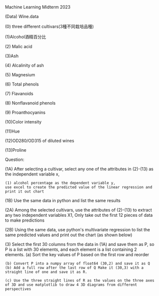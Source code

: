 Machine Learning Midterm 2023

(Data) Wine.data

(0) three different cultivars(3種不同栽培品種) 

(1)Alcohol酒精百分比

(2) Malic acid

(3)Ash

(4) Alcalinity of ash 

(5) Magnesium

(6) Total phenols 

(7) Flavanoids

(8) Nonflavanoid phenols

(9) Proanthocyanins

(10)Color intensity

(11)Hue 

(12)OD280/OD315 of diluted wines

(13)Proline

Question:

(1A) After selecting a cultivar, 
    select any one of the attributes in (2)-(13) as the independent variable x, 
    
    (1) alcohol percentage as the dependent variable y, 
    use excel to create the predicted value of the linear regression and print it out chart
    
(1B) Use the same data in python and list the same results

(2A) Among the selected cultivars, 
    use the attributes of (2)-(13) to extract any two independent variables X1, 
    Only take out the first 12 pieces of data to make predictions
    
(2B) Using the same data, use python's multivariate regression to list the same predicted values and print out the chart (as shown below)

(3) Select the first 30 columns from the data in (1A) and save them as P, 
    so P is a list with 30 elements, 
    and each element is a list containing 2 elements.
    (a) Sort the key values of P based on the first row and reorder 
    
    (b) Convert P into a numpy array of float64 (30,2) and save it as Q (b) Add a full row after the last row of Q Make it (30,3) with a straight line of one and save it as R. 
    
    (c) Use the three straight lines of R as the values on the three axes of 3D and use matplotlib to draw 4 3D diagrams from different perspectives
    
